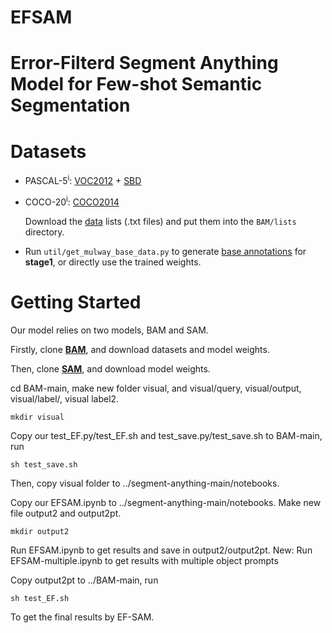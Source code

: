# EFSAM
# Error-Filterd Segment Anything Model for Few-shot Semantic Segmentation

# Datasets

- PASCAL-5<sup>i</sup>:  [VOC2012](http://host.robots.ox.ac.uk/pascal/VOC/voc2012/) + [SBD](http://home.bharathh.info/pubs/codes/SBD/download.html)

- COCO-20<sup>i</sup>:  [COCO2014](https://cocodataset.org/#download)

   Download the [data](https://mailnwpueducn-my.sharepoint.com/:u:/g/personal/langchunbo_mail_nwpu_edu_cn/ESvJvL7X86pNqK5LSaKwK0sByDLwNx0kh73PVJJ_m1vSCg?e=RBjfKp) lists (.txt files) and put them into the `BAM/lists` directory. 

- Run `util/get_mulway_base_data.py` to generate [base annotations](https://mailnwpueducn-my.sharepoint.com/:f:/g/personal/langchunbo_mail_nwpu_edu_cn/Eg7-69tgeE5Em5jEHUyvafEBA9Gj9ZCtCNV-N8rtcxySKg?e=dFvKW5) for **stage1**, or directly use the trained weights.

# Getting Started

Our model relies on two models, BAM and SAM.

Firstly, clone **[BAM](https://github.com/chunbolang/BAM)**, and download datasets and model weights.

Then, clone **[SAM](https://github.com/facebookresearch/segment-anything)**, and download model weights.

cd BAM-main, make new folder visual, and visual/query, visual/output, visual/label/, visual label2.
```
mkdir visual
```

Copy our test_EF.py/test_EF.sh and test_save.py/test_save.sh to BAM-main, run 

```
sh test_save.sh
```

Then, copy visual folder to ../segment-anything-main/notebooks.

Copy our EFSAM.ipynb to ../segment-anything-main/notebooks. Make new file output2 and output2pt.
```
mkdir output2
```
Run EFSAM.ipynb to get results and save in output2/output2pt. New: Run EFSAM-multiple.ipynb to get results with multiple object prompts

Copy output2pt to ../BAM-main, run
```
sh test_EF.sh
```
To get the final results by EF-SAM.
